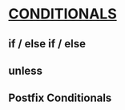 # [CONDITIONALS](https://stylus.bootcss.com/docs/conditionals.html)

## if / else if / else


## unless


## Postfix Conditionals

